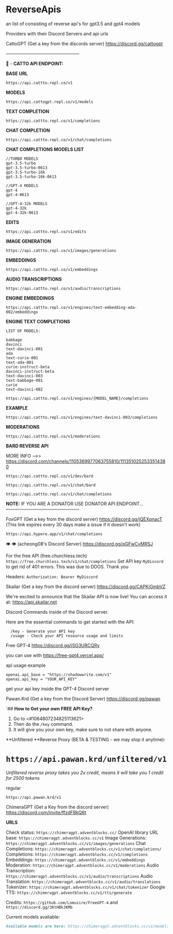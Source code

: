 # ReverseApis
an list of consisting of reverse api's for gpt3.5 and gpt4 models

Providers with their Discord Servers and api urls

CattoGPT (Get a key from the discords server)
https://discord.gg/cattogpt

───────────────────────

🚀  - **CATTO API ENDPOINT:**

**BASE URL**
```
https://api.cattto.repl.co/v1
```

**MODELS**
```
https://api.cattogpt.repl.co/v1/models
```

**TEXT COMPLETION**
```
https://api.cattto.repl.co/v1/completions
```

**CHAT COMPLETION**
```
https://api.cattto.repl.co/v1/chat/completions
```

**CHAT COMPLETIONS MODELS LIST**
```
//TURBO MODELS
gpt-3.5-turbo
gpt-3.5-turbo-0613
gpt-3.5-turbo-16k
gpt-3.5-turbo-16k-0613

//GPT-4 MODELS
gpt-4
gpt-4-0613

//GPT-4-32k MODELS
gpt-4-32k
gpt-4-32k-0613
```

**EDITS**
```
https://api.cattto.repl.co/v1/edits
```

**IMAGE GENERATION**
```
https://api.cattto.repl.co/v1/images/generations
```

**EMBEDDINGS**
```
https://api.cattto.repl.co/v1/embeddings
```

**AUDIO TRANSCRIPTIONS**
```
https://api.cattto.repl.co/v1/audio/transcriptions
```

**ENGINE EMBEDDINGS**
```
https://api.cattto.repl.co/v1/engines/text-embedding-ada-002/embeddings
```

**ENGINE TEXT COMPLETIONS**
```
LIST OF MODELS:

babbage
davinci
text-davinci-001
ada
text-curie-001
text-ada-001
curie-instruct-beta
davinci-instruct-beta
text-davinci-003
text-babbage-001
curie
text-davinci-002
```

```
https://api.cattto.repl.co/v1/engines/{MODEL_NAME}/completions
```

**EXAMPLE**
```
https://api.cattto.repl.co/v1/engines/text-davinci-003/completions
```

**MODERATIONS**
```
https://api.cattto.repl.co/v1/moderations
```

**BARD REVERSE API**

MORE INFO -->> https://discord.com/channels/1105369977063755810/1113510252533514380
```
https://api.cattto.repl.co/v1/dev/bard
```
```
https://api.cattto.repl.co/v1/chat/bard
```
```
https://api.cattto.repl.co/v1/chat/completions
```

**NOTE:**
IF YOU ARE A DONATOR USE DONATOR API ENDPOINT...
───────────────────────

FoxGPT  (Get a key from the discord server)
https://discord.gg/jQEXpnacT
(This link expires every 30 days make a issue if it doesn't work)

`https://api.hypere.app/v1/chat/completions`

👁️ 👁️ (acheong08's Discord Server)
https://discord.gg/qGFwCvMRSJ

For the free API (free.churchless.tech) `https://free.churchless.tech/v1/chat/completions`
Set API key `MyDiscord` to get rid of 401 errors. This was due to DDOS. Thank you

Headers: `Authorization: Bearer MyDiscord`


Skailar (Get a key from the discord server)
https://discord.gg/CAPKjGmbVZ

We're excited to announce that the Skailar API is now live! 
You can access it at: https://api.skailar.net

Discord Commands inside of the Discord server.

Here are the essential commands to get started with the API:
```
  /key - Generate your API key 
  /usage - Check your API resource usage and limits 
```

Free GPT-4
https://discord.gg/jSG3URCQRy

you can use with 
https://free-gpt4.vercel.app/

api usage example
```
openai.api_base = "https://shadowwrite.com/v1"
openai.api_key = "YOUR_API_KEY"
```
get your api key inside the GPT-4 Discord server

Pawan.Krd (Get a key from the Discord Server)
https://discord.gg/pawan

`## **How to Get your own FREE API Key?**
1.   Go to <#1064807234825113621>
2.  Then do the `/key` command.
3.  It will give you your own key, make sure to not share with anyone.

**Unfiltered **Reverse Proxy (BETA & TESTING - we may stop it anytime):
# `https://api.pawan.krd/unfiltered/v1`

*Unfiltered reverse proxy takes you 2x credit, means it will take you 1 credit for 2500 tokens*

regular

`https://api.pawan.krd/v1`


ChimeraGPT (Get a Key from the discord server)
https://discord.com/invite/ffzdFBkQ6t

**URLS**

Check status: `https://chimeragpt.adventblocks.cc/`
OpenAI library URL base: `https://chimeragpt.adventblocks.cc/v1`
Image Generations: `https://chimeragpt.adventblocks.cc/v1/images/generations`
Chat Completions: `https://chimeragpt.adventblocks.cc/v1/chat/completions/`
Completions: `https://chimeragpt.adventblocks.cc/v1/completions`
Embeddings: `https://chimeragpt.adventblocks.cc/v1/embeddings`
Moderation: `https://chimeragpt.adventblocks.cc/v1/moderations`
Audio Transcription: `https://chimeragpt.adventblocks.cc/v1/audio/transcriptions`
Audio Translation: `https://chimeragpt.adventblocks.cc/v1/audio/translations`
Tokenizer: `https://chimeragpt.adventblocks.cc/v1/chat/tokenizer`
Google TTS: `https://chimeragpt.adventblocks.cc/v1/tts/generate`

Credits: `https://github.com/Lomusire/FreeGPT-4` and `https://discord.gg/3KtHBkJKMb`

Current models avaliable:
```markdown
Available models are here: https://chimeragpt.adventblocks.cc/v1/models
```

